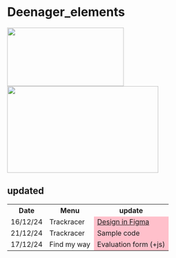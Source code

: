 # Deenager_elements

<img src="https://github.com/user-attachments/assets/04aff52d-2616-408f-a75b-45448a1b6ea9" width="270px;" height="135px"/>



<img src="https://github.com/user-attachments/assets/4a0b332a-b588-4c09-be04-c4955ae4fd39" width="350px;" height="200px">

## updated

<table>
    <tr>
     <th colspan="11">Date</th>
     <th colspan="11">Menu</th>
      <th colspan="11">update</th>
    </tr>
 <tr>
      <td colspan="11">16/12/24</td>
  <td colspan="11">Trackracer</td>
      <td colspan="11" style="background-color:pink;"><a href="https://www.figma.com/design/vUyVUbrBsV791vrSh9eOJ4/Untitled-(Copy)?node-id=0-1&t=3gOv4XgdvKoPgvE7-1">Design in Figma</a></td>
    </tr>
 <tr>
      <td colspan="11">21/12/24</td>
  <td colspan="11">Trackracer</td>
      <td colspan="11" style="background-color:pink;">Sample code</td>
    </tr>
 <tr>
      <td colspan="11">17/12/24</td>
  <td colspan="11">Find my way</td>
      <td colspan="11" style="background-color:pink;">Evaluation form (+js)</td>
    </tr>

